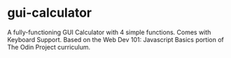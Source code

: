 # gui-calculator
A fully-functioning GUI Calculator with 4 simple functions. Comes with Keyboard Support. Based on the Web Dev 101: Javascript Basics portion of The Odin Project curriculum. 

